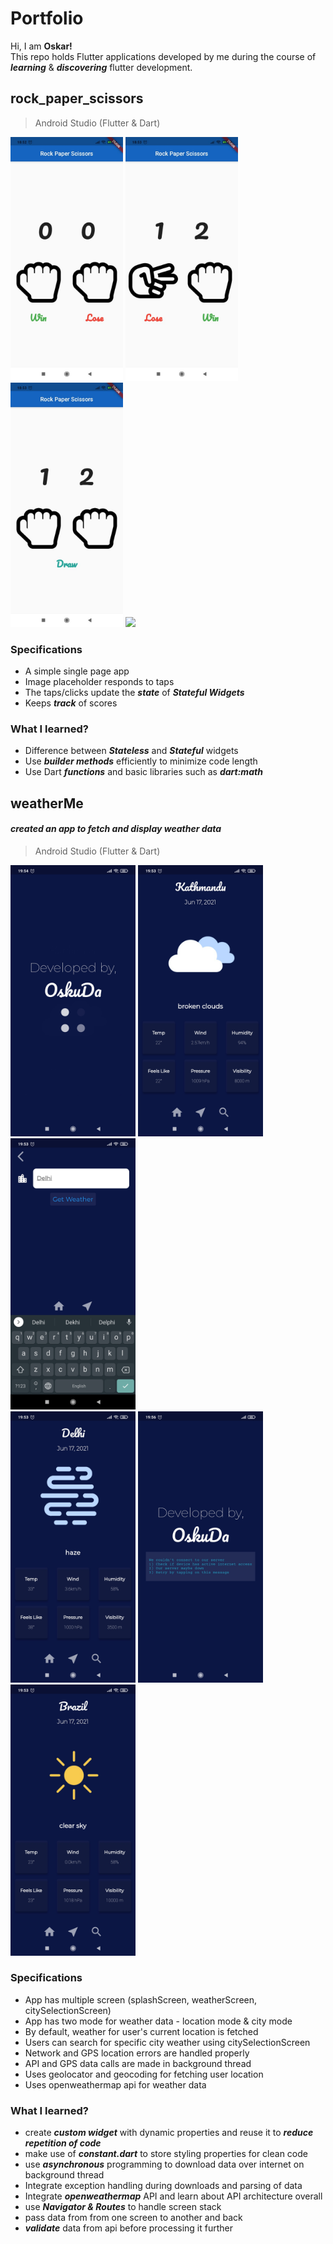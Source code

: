 # Portfolio
Hi, I am **Oskar!**<br>
This repo holds Flutter applications developed by me during the course of ***learning*** & ***discovering*** flutter development. 
## rock_paper_scissors
>Android Studio (Flutter & Dart)

 <img src="https://github.com/OSKUDA/Flutter-Portfolio/blob/main/Screenshots/rock_paper_scissors/screenshot1.jpeg" width="180"/>  <img src="https://github.com/OSKUDA/Flutter-Portfolio/blob/main/Screenshots/rock_paper_scissors/screenshot2.jpeg" width="180"/> <img src="https://github.com/OSKUDA/Flutter-Portfolio/blob/main/Screenshots/rock_paper_scissors/screenshot3.jpeg" width="180"/>
<img src="https://github.com/OSKUDA/Flutter-Portfolio/blob/main/GIF/rock_paper_scissors/gif1.gif" width="180"/>
 
### Specifications
* A simple single page app
* Image placeholder responds to taps
* The taps/clicks update the ***state*** of ***Stateful Widgets***
* Keeps ***track*** of scores
### What I learned?
* Difference between ***Stateless*** and ***Stateful*** widgets
* Use ***builder methods*** efficiently to minimize code length
* Use Dart ***functions*** and basic libraries such as ***dart:math***

## weatherMe
#### *created an app to fetch and display weather data*
>Android Studio (Flutter & Dart)

 <img src="https://github.com/OSKUDA/Flutter-Portfolio/blob/main/Screenshots/weatherMe/Screenshot_2021-06-17-19-54-57-372_io.github.oskuda.weatherMe.jpg" width="200"/>  <img src="https://github.com/OSKUDA/Flutter-Portfolio/blob/main/Screenshots/weatherMe/Screenshot_2021-06-17-19-53-21-407_io.github.oskuda.weatherMe.jpg" width="200"/> <img src="https://github.com/OSKUDA/Flutter-Portfolio/blob/main/Screenshots/weatherMe/Screenshot_2021-06-17-19-53-40-322_io.github.oskuda.weatherMe.jpg" width="200"/> <br>
<img src="https://github.com/OSKUDA/Flutter-Portfolio/blob/main/Screenshots/weatherMe/Screenshot_2021-06-17-19-53-46-755_io.github.oskuda.weatherMe.jpg" width="200"/> <img src="https://github.com/OSKUDA/Flutter-Portfolio/blob/main/Screenshots/weatherMe/Screenshot_2021-06-17-19-56-02-299_io.github.oskuda.weatherMe.jpg" width="200"/> <img src="https://github.com/OSKUDA/Flutter-Portfolio/blob/main/Screenshots/weatherMe/Screenshot_2021-06-17-19-53-58-530_io.github.oskuda.weatherMe.jpg" width="200"/>
 
### Specifications
* App has multiple screen (splashScreen, weatherScreen, citySelectionScreen)
* App has two mode for weather data - location mode & city mode
* By default, weather for user's current location is fetched
* Users can search for specific city weather using citySelectionScreen
* Network and GPS location errors are handled properly
* API and GPS data calls are made in background thread
* Uses geolocator and geocoding for fetching user location
* Uses openweathermap api for weather data

### What I learned?
* create ***custom widget*** with dynamic properties and reuse it to ***reduce repetition of code***
* make use of ***constant.dart*** to store styling properties for clean code
* use ***asynchronous*** programming to download data over internet on background thread
* Integrate exception handling during downloads and parsing of data
* Integrate ***openweathermap*** API and learn about API architecture overall
* use ***Navigator & Routes*** to handle screen stack
* pass data from from one screen to another and back
* ***validate*** data from api before processing it further
